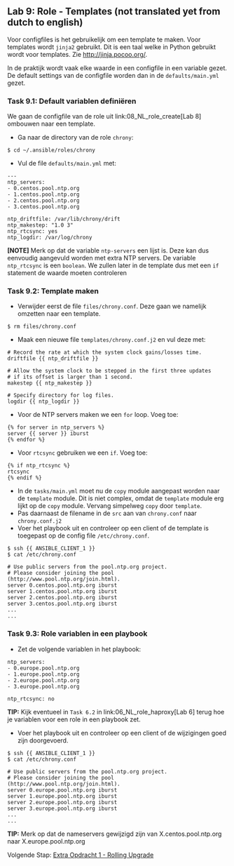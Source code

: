 ## Lab 9: Role - Templates (not translated yet from dutch to english)

Voor configfiles is het gebruikelijk om een template te maken. Voor templates wordt ``jinja2`` gebruikt. Dit is een taal welke in Python gebruikt wordt voor templates. Zie http://jinja.pocoo.org/.

In de praktijk wordt vaak elke waarde in een configfile in een variable gezet. De default settings van de configfile worden dan in de ``defaults/main.yml`` gezet.

### Task 9.1: Default variablen definiëren

We gaan de configfile van de role uit link:08_NL_role_create[Lab 8] ombouwen naar een template.

* Ga naar de directory van de role ``chrony``:
```
$ cd ~/.ansible/roles/chrony
```
* Vul de file ``defaults/main.yml`` met:
```
---
ntp_servers:
- 0.centos.pool.ntp.org
- 1.centos.pool.ntp.org
- 2.centos.pool.ntp.org
- 3.centos.pool.ntp.org

ntp_driftfile: /var/lib/chrony/drift
ntp_makestep: "1.0 3"
ntp_rtcsync: yes
ntp_logdir: /var/log/chrony
```

**[NOTE]**
Merk op dat de variable ``ntp-servers`` een lijst is. Deze kan dus eenvoudig aangevuld worden met extra NTP servers. De variable ``ntp_rtcsync`` is een ``boolean``. We zullen later in de template dus met een ``if`` statement de waarde moeten controleren

### Task 9.2: Template maken

* Verwijder eerst de file ``files/chrony.conf``. Deze gaan we namelijk omzetten naar een template.
```
$ rm files/chrony.conf
```
* Maak een nieuwe file ``templates/chrony.conf.j2`` en vul deze met:
```
# Record the rate at which the system clock gains/losses time.
driftfile {{ ntp_driftfile }}

# Allow the system clock to be stepped in the first three updates
# if its offset is larger than 1 second.
makestep {{ ntp_makestep }}

# Specify directory for log files.
logdir {{ ntp_logdir }}
```
* Voor de NTP servers maken we een ``for`` loop. Voeg toe:
```
{% for server in ntp_servers %}
server {{ server }} iburst
{% endfor %}
```
* Voor ``rtcsync`` gebruiken we een ``if``. Voeg toe:
```
{% if ntp_rtcsync %}
rtcsync
{% endif %}
```
* In de ``tasks/main.yml`` moet nu de ``copy`` module aangepast worden naar de ``template`` module. Dit is niet complex, omdat de ``template`` module erg lijkt op de ``copy`` module. Vervang simpelweg ``copy`` door ``template``.
* Pas daarnaast de filename in de ``src`` aan van ``chrony.conf`` naar ``chrony.conf.j2``
* Voer het playbook uit en controleer op een client of de template is toegepast op de config file ``/etc/chrony.conf``.
```
$ ssh {{ ANSIBLE_CLIENT_1 }}
$ cat /etc/chrony.conf
```
```
# Use public servers from the pool.ntp.org project.
# Please consider joining the pool (http://www.pool.ntp.org/join.html).
server 0.centos.pool.ntp.org iburst
server 1.centos.pool.ntp.org iburst
server 2.centos.pool.ntp.org iburst
server 3.centos.pool.ntp.org iburst
...
...
```


### Task 9.3: Role variablen in een playbook

* Zet de volgende variablen in het playbook:
```
ntp_servers:
- 0.europe.pool.ntp.org
- 1.europe.pool.ntp.org
- 2.europe.pool.ntp.org
- 3.europe.pool.ntp.org

ntp_rtcsync: no
```

**TIP:** Kijk eventueel in ``Task 6.2`` in link:06_NL_role_haproxy[Lab 6] terug hoe je variablen voor een role in een playbook zet.

* Voer het playbook uit en controleer op een client of de wijzigingen goed zijn doorgevoerd.
```
$ ssh {{ ANSIBLE_CLIENT_1 }}
$ cat /etc/chrony.conf
```
```
# Use public servers from the pool.ntp.org project.
# Please consider joining the pool (http://www.pool.ntp.org/join.html).
server 0.europe.pool.ntp.org iburst
server 1.europe.pool.ntp.org iburst
server 2.europe.pool.ntp.org iburst
server 3.europe.pool.ntp.org iburst
...
...
```
**TIP:** Merk op dat de nameservers gewijzigd zijn van X.centos.pool.ntp.org naar X.europe.pool.ntp.org


Volgende Stap: [Extra Opdracht 1 - Rolling Upgrade](E1_NL_rolling_updates.md)
